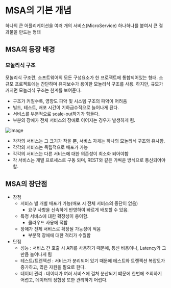 # MSA의 기본 개념
하나의 큰 어플리케이션을 여러 개의 서비스(MicroService) 하나하나를 붙여서 큰 결과물을 만드는 형태

## MSA의 등장 배경

### 모놀리식 구조
모놀리식 구조란, 소프트웨어의 모든 구성요소가 한 프로젝트에 통합되어있는 형태.
소규모 프로젝트에는 간단하며 유지보수가 용이한 모놀리식 구조를 사용.
하지만, 규모가 커지면 모놀리식 구조는 한계를 보여준다.
- 구조가 커질수록, 영향도 파악 및 시스템 구조의 파악이 어려움
- 빌드, 테스트, 배포 시간이 기하급수적으로 늘어나게 된다.
- 서비스를 부분적으로 scale-out하기가 힘들다.
- 부분의 장애가 전체 서비스의 장애로 이어지는 경우가 발생하게 됨.

![image](https://user-images.githubusercontent.com/78198709/205222476-c782631c-e748-4c3a-bfde-2f085a0e298f.png)
- 각각의 서비스는 그 크기가 작을 뿐, 서비스 자체는 하나의 모놀리식 구조와 유사함.
- 각각의 서비스는 독립적으로 배포가 가능
- 각각의 서비스는 다른 서비스에 대한 의존성이 최소화 되어야함
- 각 서비스는 개별 프로세스로 구동 되며, REST와 같은 가벼운 방식으로 통신되어야 함.

## MSA의 장단점
- 장점
  - 서비스 별 개별 배포가 가능(배포 시 전체 서비스의 중단이 없음)
    - 요구 사항을 신속하게 반영하여 빠르게 배포할 수 있음.
  - 특정 서비스에 대한 확장성이 용이함.
    - 클라우드 사용에 적함
  - 장애가 전체 서비스로 확장될 가능성이 적음
    - 부분적 장애에 대한 격리가 수월함
- 단점
  - 성능 : 서비스 간 호출 시 API를 사용하기 때문에, 통신 비용이나, Latency가 그만큼 늘어나게 됨
  - 테스트/트랜젝션 : 서비스가 분리되어 있기 때문에 테스트와 트랜젝션 복잡도가 증가하고, 많은 자원을 필요로 한다.
  - 데이터 관리 : 데이터가 여러 서비스에 걸쳐 분산되기 떄문에 한번에 조회하기 어렵고, 데이터의 정합성 또한 관리하기 어렵다.
